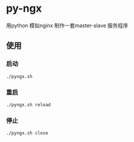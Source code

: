 # py-ngx

用python 模拟nginx 制作一套master-slave 服务程序

## 使用

### 启动

    ./pyngx.sh
    
### 重启

    ./pyngx.sh reload
    
### 停止

    ./pyngx.sh close
